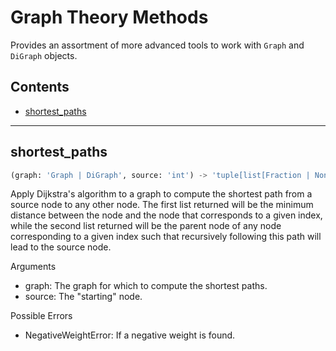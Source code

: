 # Graph Theory Methods

Provides an assortment of more advanced tools to work with `Graph` and
    `DiGraph` objects.

## Contents

- [shortest\_paths](#shortest\_paths)

---

## shortest\_paths
```python
(graph: 'Graph | DiGraph', source: 'int') -> 'tuple[list[Fraction | None], list[int | None]]'
```
Apply Dijkstra's algorithm to a graph to compute the shortest path
    from a source node to any other node. The first list returned
    will be the minimum distance between the node and the node
    that corresponds to a given index, while the second list
    returned will be the parent node of any node corresponding to a
    given index such that recursively following this path will
    lead to the source node.

Arguments
- graph: The graph for which to compute the shortest paths.
- source: The "starting" node.

Possible Errors
- NegativeWeightError: If a negative weight is found.

<!--This file has been automatically generated-->
